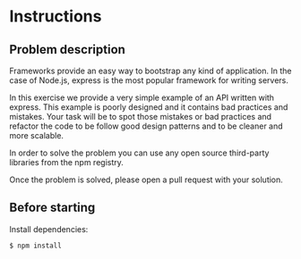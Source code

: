 # Instructions

## Problem description

Frameworks provide an easy way to bootstrap any kind of application. In the case of Node.js, express is the most popular framework for writing servers.

In this exercise we provide a very simple example of an API written with express. This example is poorly designed and it contains bad practices and mistakes. Your task will be to spot those mistakes or bad practices and refactor the code to be follow good design patterns and to be cleaner and more scalable.

In order to solve the problem you can use any open source third-party libraries from the npm registry.

Once the problem is solved, please open a pull request with your solution.

## Before starting

Install dependencies:

```sh
$ npm install
```
